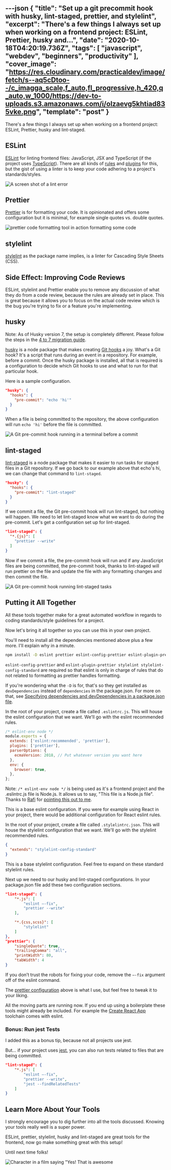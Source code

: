 ---json
{
  "title": "Set up a git precommit hook with husky, lint-staged, prettier, and stylelint",
  "excerpt": "There's a few things I always set up when working on a frontend project: ESLint, Prettier, husky and...",
  "date": "2020-10-18T04:20:19.736Z",
  "tags": [
    "javascript",
    "webdev",
    "beginners",
    "productivity"
  ],
  "cover_image": "https://res.cloudinary.com/practicaldev/image/fetch/s--aq5cDtoo--/c_imagga_scale,f_auto,fl_progressive,h_420,q_auto,w_1000/https://dev-to-uploads.s3.amazonaws.com/i/olzaevg5khtiad835vke.png",
  "template": "post"
}
---
There's a few things I always set up when working on a frontend project: ESLint, Prettier, husky and lint-staged.

## ESLint

[ESLint](https://eslint.org) for linting frontend files: JavaScript, JSX and TypeScript (if the project uses [TypeScript](https://dev.to/nickytonline/why-you-might-want-to-consider-using-typescript-6j3)). There are all kinds of [rules](https://eslint.org/docs/rules/) and [plugins](https://eslint.org/docs/developer-guide/working-with-plugins) for this, but the gist of using a linter is to keep your code adhering to a project's standards/styles.

![A screen shot of a lint error](https://dev-to-uploads.s3.amazonaws.com/i/nyu8r5kj3mu5arl37mns.png)

## Prettier

[Prettier](https://prettier.io) is for formatting your code. It is opinionated and offers some configuration but it is minimal, for example single quotes vs. double quotes.

![prettier code formatting tool in action formatting some code](https://dev-to-uploads.s3.amazonaws.com/i/1b5cv01xqxhzn9w0jdhi.gif)

## stylelint

[stylelint](https://stylelint.io) as the package name implies, is a linter for Cascading Style Sheets (CSS).

## Side Effect: Improving Code Reviews

ESLint, stylelint and Prettier enable you to remove any discussion of what they do from a code review, because the rules are already set in place. This is great because it allows you to focus on the actual code review which is the bug you're trying to fix or a feature you're implementing.

## husky

Note: As of Husky version 7, the setup is completely different. Please follow the steps in the [4 to 7 migration guide](https://typicode.github.io/husky/#/?id=migrate-from-v4-to-v7).

[husky](https://github.com/typicode/husky) is a node package that makes creating [Git hooks](https://git-scm.com/book/en/v2/Customizing-Git-Git-Hooks) a joy. What's a Git hook? It's a script that runs during an event in a repository. For example, before a commit. Once the husky package is installed, all that is required is a configuration to decide which Git hooks to use and what to run for that particular hook.

Here is a sample configuration.

```json
"husky": {
  "hooks": {
    "pre-commit": "echo 'hi'"
  }
}
```

When a file is being committed to the repository, the above configuration will run `echo 'hi'` before the file is committed.

![A Git pre-commit hook running in a terminal before a commit](https://dev-to-uploads.s3.amazonaws.com/i/x64xahqayl7uj5xiqapb.png)  

## lint-staged

[lint-staged](https://github.com/okonet/lint-staged) is a node package that makes it easier to run tasks for staged files in a Git repository. If we go back to our example above that echo's hi, we can change that command to `lint-staged`.

```json
"husky": {
  "hooks": {
    "pre-commit": "lint-staged"
  }
}
```

If we commit a file, the Git pre-commit hook will run lint-staged, but nothing will happen. We need to let lint-staged know what we want to do during the pre-commit. Let's get a configuration set up for lint-staged.

```json
"lint-staged": {
  "*.{js}": [
    "prettier --write"
  ]
}
```

Now if we commit a file, the pre-commit hook will run and if any JavaScript files are being committed, the pre-commit hook, thanks to lint-staged will run prettier on the file and update the file with any formatting changes and then commit the file.

![A Git pre-commit hook running lint-staged tasks](https://dev-to-uploads.s3.amazonaws.com/i/27q7nzts52vzyym5pmpg.png)

## Putting it All Together

All these tools together make for a great automated workflow in regards to coding standards/style guidelines for a project.

Now let's bring it all together so you can use this in your own project.

You'll need to install all the dependencies mentioned above plus a few more. I'll explain why in a minute.

```bash
npm install -D eslint prettier eslint-config-prettier eslint-plugin-prettier husky lint-staged stylelint stylelint-config-standard
```
`eslint-config-prettier` and `eslint-plugin-prettier stylelint stylelint-config-standard` are required so that eslint is only in charge of rules that do not related to formatting as prettier handles formatting.

If you're wondering what the `-D` is for, that's so they get installed as `devDependencies` instead of `dependencies` in the package.json. For more on that, see [Specifying dependencies and devDependencies in a package.json file](https://docs.npmjs.com/specifying-dependencies-and-devdependencies-in-a-package-json-file).

In the root of your project, create a file called `.eslintrc.js`. This will house the eslint configuration that we want. We'll go with the eslint recommended rules.

```javascript
/* eslint-env node */
module.exports = {
  extends: ['eslint:recommended', 'prettier'],
  plugins: ['prettier'],
  parserOptions: {
    ecmaVersion: 2018, // Put whatever version you want here
  },
  env: {
    browser: true,
  }, 
};
```

Note: `/* eslint-env node */` is being used as it's a frontend project and the .eslintrc.js file is Node.js. It allows us to say, "This file is a Node.js file". Thanks to [Rafi](https://dev.to/rafi993) for [pointing this out to me](https://github.com/forem/forem/pull/10767#pullrequestreview-507865219).

This is a base eslint configuration. If you were for example using React in your project, there would be additional configuration for React eslint rules.

In the root of your project, create a file called `.stylelintrc.json`. This will house the stylelint configuration that we want. We'll go with the stylelint recommended rules.

```json
{
  "extends": "stylelint-config-standard"
}
```

This is a base stylelint configuration. Feel free to expand on these standard stylelint rules.

Next up we need to our husky and lint-staged configurations. In your package.json file add these two configuration sections.

```json
"lint-staged": {
    "*.js": [
        "eslint —-fix",
        "prettier --write"
    ],

    "*.{css,scss}": [
        "stylelint"
    ]
},
"prettier": {
    "singleQuote": true,
    "trailingComma": "all",
    "printWidth": 80,
    "tabWidth": 4
}
```

If you don’t trust the robots for fixing your code, remove the `—-fix` argument off of the eslint command.

The [prettier configuration](https://prettier.io/docs/en/configuration.html) above is what I use, but feel free to tweak it to your liking.

All the moving parts are running now. If you end up using a boilerplate these tools might already be included. For example the [Create React App](https://reactjs.org/docs/create-a-new-react-app.html) toolchain comes with eslint.

### Bonus: Run jest Tests

I added this as a bonus tip, because not all projects use jest.

But... if your project uses [jest](https://jestjs.io), you can also run tests related to files that are being committed.

```json
"lint-staged": {
    "*.js": [
        "eslint —-fix",
        "prettier --write",
        "jest --findRelatedTests"
    ]
}
```

## Learn More About Your Tools

I strongly encourage you to dig further into all the tools discussed. Knowing your tools really well is a super power.

ESLint, prettier, stylelint, husky and lint-staged are great tools for the frontend, now go make something great with this setup!

Until next time folks!

![Character in a film saying "Yes! That is awesome](https://media.giphy.com/media/Z6f7vzq3iP6Mw/giphy.gif)


